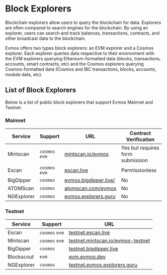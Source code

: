 # Block Explorers

Blockchain explorers allow users to query the blockchain for data.
Explorers are often compared to search engines for the blockchain.
By using an explorer, users can search and track balances, transactions, contracts, and other broadcast data to the blockchain.

Evmos offers two types block explorers: an EVM explorer and a Cosmos explorer.
Each explorer queries data respective to their environment with the EVM explorers querying Ethereum-formatted data
(blocks, transactions, accounts, smart contracts, etc) and the Cosmos explorers querying Cosmos-formatted data
(Cosmos and IBC transactions, blocks, accounts, module data, etc).

## List of Block Explorers

Below is a list of public block explorers that support Evmos Mainnet and Testnet:

### Mainnet

| Service    | Support        | URL                                                    | Contract Verification            |
| ---------- | -------------- | ------------------------------------------------------ | -------------------------------- |
| Mintscan   | `cosmos` `evm` | [mintscan.io/evmos](https://www.mintscan.io/evmos)     | Yes but requires form submission |
| Escan      | `cosmos` `evm` | [escan.live](https://escan.live)                       | Permissionless                   |
| BigDipper  | `cosmos`       | [evmos.bigdipper.live/](https://evmos.bigdipper.live/) | No                               |
| ATOMScan   | `cosmos`       | [atomscan.com/evmos](https://atomscan.com/evmos)       | No                               |
| NGExplorer | `cosmos`       | [evmos.explorers.guru](https://evmos.explorers.guru)   | No                               |

### Testnet

| Service    | Support        | URL                                                                            |
| ---------- | -------------- | ------------------------------------------------------------------------------ |
| Escan      | `cosmos` `evm` | [testnet.escan.live](https://testnet.escan.live)                               |
| Mintscan   | `cosmos` `evm` | [testnet.mintscan.io/evmos-testnet](https://testnet.mintscan.io/evmos-testnet) |
| BigDipper  | `cosmos`       | [testnet.bigdipper.live](https://testnet.evmos.bigdipper.live/)                |
| Blockscout | `evm`          | [evm.evmos.dev](https://evm.evmos.dev/)                                        |
| NGExplorer | `cosmos`       | [testnet.evmos.explorers.guru](https://testnet.evmos.explorers.guru)           |
